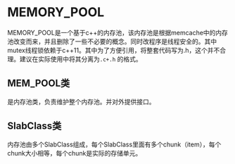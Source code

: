 # MEMORY_POOL

MEMORY_POOL是一个基于c++的内存池，该内存池是根据memcache中的内存池改变而来，并且删除了一些不必要的概念。同时改程序是线程安全的。其中mutex线程锁依赖于c++11。其中为了方便引用，将整套代码写为.h，这个并不合理。建议在实际使用中将其分离为``.c+.h`` 的格式。

## MEM_POOL类

是内存池类，负责维护整个内存池。并对外提供接口。

## SlabClass类

内存池由多个SlabClass组成，每个SlabClass里面有多个chunk（item），每个chunk大小相等，每个chunk是实际的存储单元。
